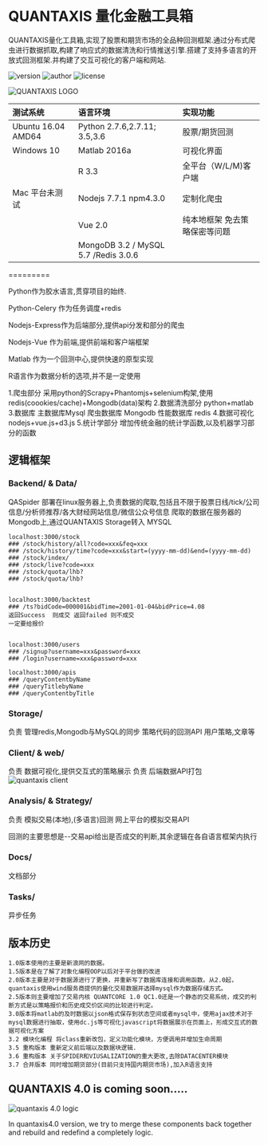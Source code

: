 # QUANTAXIS 量化金融工具箱

QUANTAXIS量化工具箱,实现了股票和期货市场的全品种回测框架.通过分布式爬虫进行数据抓取,构建了响应式的数据清洗和行情推送引擎.搭建了支持多语言的开放式回测框架.并构建了交互可视化的客户端和网站.

![version](https://img.shields.io/badge/Version-%203.7.0-orange.svg)
![author](https://img.shields.io/badge/Powered%20by-%20%20yutiansut-red.svg)
![license](https://img.shields.io/badge/License-%20MIT-brightgreen.svg)



![QUANTAXIS LOGO](http://i1.piimg.com/1949/00bdd221c45f06ab.png)

| 测试系统               | 语言环境                                 | 实现功能            |
| :----------------- | :----------------------------------- | :-------------- |
| Ubuntu 16.04 AMD64 | Python 2.7.6,2.7.11; 3.5,3.6         | 股票/期货回测         |
| Windows 10         | Matlab 2016a                         | 可视化界面           |
|                    | R 3.3                                | 全平台（W/L/M)客户端   |
| Mac 平台未测试          | Nodejs 7.7.1 npm4.3.0                | 定制化爬虫           |
|                    | Vue 2.0                              | 纯本地框架 免去策略保密等问题 |
|                    | MongoDB 3.2 / MySQL 5.7 /Redis 3.0.6 |                 |





=========

Python作为胶水语言,贯穿项目的始终.

Python-Celery 作为任务调度+redis

Nodejs-Express作为后端部分,提供api分发和部分的爬虫

Nodejs-Vue 作为前端,提供前端和客户端框架

Matlab 作为一个回测中心,提供快速的原型实现

R语言作为数据分析的选项,并不是一定使用

1.爬虫部分 采用python的Scrapy+Phantomjs+selenium构架,使用redis(coookies/cache)+Mongodb(data)架构
2.数据清洗部分 python+matlab
3.数据库 主数据库Mysql  爬虫数据库 Mongodb  性能数据库  redis
4.数据可视化  nodejs+vue.js+d3.js
5.统计学部分  增加传统金融的统计学函数,以及机器学习部分的函数



## 逻辑框架

### Backend/  & Data/
QASpider 部署在linux服务器上,负责数据的爬取,包括且不限于股票日线/tick/公司信息/分析师推荐/各大财经网站信息/微信公众号信息
爬取的数据在服务器的Mongodb上,通过QUANTAXIS Storage转入 MYSQL
```
localhost:3000/stock
### /stock/history/all?code=xxx&feq=xxx
### /stock/history/time?code=xxx&start=(yyyy-mm-dd)&end=(yyyy-mm-dd)
### /stock/index/
### /stock/live?code=xxx
### /stock/quota/lhb?
### /stock/quota/lhb?


localhost:3000/backtest
### /ts?bidCode=000001&bidTime=2001-01-04&bidPrice=4.08
返回Success  则成交 返回failed 则不成交
一定要给报价


localhost:3000/users
### /signup?username=xxx&password=xxx
### /login?username=xxx&password=xxx

localhost:3000/apis 
### /queryContentbyName
### /queryTitlebyName
### /queryContentbyTitle
```
### Storage/
负责  管理redis,Mongodb与MySQL的同步
      策略代码的回测API
      用户策略,文章等
### Client/ & web/
负责  数据可视化,提供交互式的策略展示
负责 后端数据API打包
![quantaxis client](http://p1.bpimg.com/567571/1faef074efcdf485.png)

### Analysis/  & Strategy/
负责  模拟交易(本地),(多语言)回测
      网上平台的模拟交易API

回测的主要思想是--交易api给出是否成交的判断,其余逻辑在各自语言框架内执行
### Docs/
文档部分
### Tasks/
异步任务

## 版本历史
```
1.0版本使用的主要是新浪网的数据。
1.5版本是在了解了对象化编程OOP以后对于平台做的改进 
2.0版本主要是对于数据源进行了更换，并重新写了数据库连接和调用函数。从2.0起，quantaxis使用wind服务商提供的量化交易数据并选择mysql作为数据存储方式。 
2.5版本则主要增加了交易内核 QUANTCORE 1.0 QC1.0还是一个静态的交易系统，成交的判断方式是以策略报价和历史成交价区间的比较进行判定。 
3.0版本将matlab的及时数据以json格式保存到状态空间或者mysql中，使用ajax技术对于mysql数据进行抽取，使用dc.js等可视化javascript将数据展示在页面上，形成交互式的数据可视化方案 
3.2 模块化编程 将class重新改包，定义功能化模块，方便调用并增加生命周期
3.5 重构版本 重新定义前后端以及数据块逻辑.
3.6 重构版本 关于SPIDER和VIUSALIZATION的重大更改,去除DATACENTER模块
3.7 合并版本 同时增加期货部分(目前只支持国内期货市场),加入R语言支持
```

## QUANTAXIS 4.0 is coming soon.....
![quantaxis 4.0 logic](http://i1.piimg.com/1949/74a05d72d94b86c3.png)

In quantaxis4.0 version, we try to merge these components back together and rebuild and redefind a completely logic.